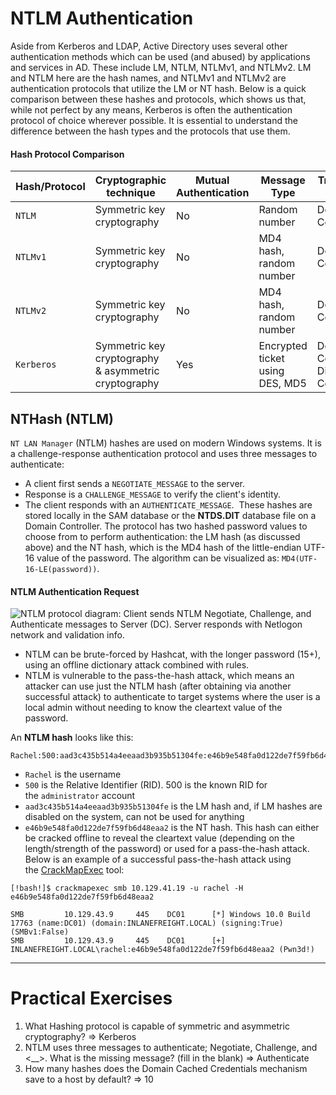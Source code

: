 # NTLM Authentication
Aside from Kerberos and LDAP, Active Directory uses several other authentication methods which can be used (and abused) by applications and services in AD. These include LM, NTLM, NTLMv1, and NTLMv2. LM and NTLM here are the hash names, and NTLMv1 and NTLMv2 are authentication protocols that utilize the LM or NT hash. Below is a quick comparison between these hashes and protocols, which shows us that, while not perfect by any means, Kerberos is often the authentication protocol of choice wherever possible. It is essential to understand the difference between the hash types and the protocols that use them.
#### Hash Protocol Comparison

| **Hash/Protocol** | **Cryptographic technique**                          | **Mutual Authentication** | **Message Type**                | **Trusted Third Party**                         |
| ----------------- | ---------------------------------------------------- | ------------------------- | ------------------------------- | ----------------------------------------------- |
| `NTLM`            | Symmetric key cryptography                           | No                        | Random number                   | Domain Controller                               |
| `NTLMv1`          | Symmetric key cryptography                           | No                        | MD4 hash, random number         | Domain Controller                               |
| `NTLMv2`          | Symmetric key cryptography                           | No                        | MD4 hash, random number         | Domain Controller                               |
| `Kerberos`        | Symmetric key cryptography & asymmetric cryptography | Yes                       | Encrypted ticket using DES, MD5 | Domain Controller/Key Distribution Center (KDC) |
## NTHash (NTLM)
`NT LAN Manager` (NTLM) hashes are used on modern Windows systems. It is a challenge-response authentication protocol and uses three messages to authenticate:
- A client first sends a `NEGOTIATE_MESSAGE` to the server.
- Response is a `CHALLENGE_MESSAGE` to verify the client's identity.
- The client responds with an `AUTHENTICATE_MESSAGE`.
 These hashes are stored locally in the SAM database or the **NTDS.DIT** database file on a Domain Controller. The protocol has two hashed password values to choose from to perform authentication: the LM hash (as discussed above) and the NT hash, which is the MD4 hash of the little-endian UTF-16 value of the password. The algorithm can be visualized as: `MD4(UTF-16-LE(password))`.
#### NTLM Authentication Request

![NTLM protocol diagram: Client sends NTLM Negotiate, Challenge, and Authenticate messages to Server (DC). Server responds with Netlogon network and validation info.](https://academy.hackthebox.com/storage/modules/74/ntlm_auth.png)

- NTLM can be brute-forced by Hashcat, with the longer password (15+), using an offline dictionary attack combined with rules.
- NTLM is vulnerable to the pass-the-hash attack, which means an attacker can use just the NTLM hash (after obtaining via another successful attack) to authenticate to target systems where the user is a local admin without needing to know the cleartext value of the password.

An **NTLM hash** looks like this:
```shell-session
Rachel:500:aad3c435b514a4eeaad3b935b51304fe:e46b9e548fa0d122de7f59fb6d48eaa2:::
```
- `Rachel` is the username
- `500` is the Relative Identifier (RID). 500 is the known RID for the `administrator` account
- `aad3c435b514a4eeaad3b935b51304fe` is the LM hash and, if LM hashes are disabled on the system, can not be used for anything
- `e46b9e548fa0d122de7f59fb6d48eaa2` is the NT hash. This hash can either be cracked offline to reveal the cleartext value (depending on the length/strength of the password) or used for a pass-the-hash attack.
Below is an example of a successful pass-the-hash attack using the [CrackMapExec](https://github.com/byt3bl33d3r/CrackMapExec) tool:
```shell-session
[!bash!]$ crackmapexec smb 10.129.41.19 -u rachel -H e46b9e548fa0d122de7f59fb6d48eaa2

SMB         10.129.43.9     445    DC01      [*] Windows 10.0 Build 17763 (name:DC01) (domain:INLANEFREIGHT.LOCAL) (signing:True) (SMBv1:False)
SMB         10.129.43.9     445    DC01      [+] INLANEFREIGHT.LOCAL\rachel:e46b9e548fa0d122de7f59fb6d48eaa2 (Pwn3d!)
```

---
# Practical Exercises
1. What Hashing protocol is capable of symmetric and asymmetric cryptography?
=> Kerberos
2. NTLM uses three messages to authenticate; Negotiate, Challenge, and <__>. What is the missing message? (fill in the blank)
=> Authenticate
3. How many hashes does the Domain Cached Credentials mechanism save to a host by default?
=> 10